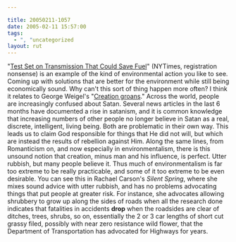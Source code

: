 ```yaml
---

title: 20050211-1057
date: 2005-02-11 15:57:00
tags:
  - ", "uncategorized
layout: rut
---
```


"<a href="http://www.nytimes.com/2005/02/10/business/10auto.html?ex=1265864400&en=31fc593620f00192&ei=5088&partner=rssnyt">Test
Set on Transmission That Could Save Fuel</a>" (NYTimes, registration
nonsense) is an example of the kind of environmental action you like
to see.  Coming up with solutions that are better for the environment
while still being economically sound.  Why can't this sort of
thing happen more often?  I think it relates to George Weigel's "<a href="http://www.archden.org/dcr/news.php?e=116&s=3&a=2678">Creation
groans</a>."  Across the world, people are increasingly confused
about Satan.  Several news articles in the last 6 months have
documented a rise in satanism, and it is common knowledge that
increasing numbers of other people no longer believe in Satan as a
real, discrete, intelligent, living being.  Both are problematic in
their own way.  This leads us to claim God responsible for things
that He did not will, but which are instead the results of rebellion
against Him.  Along the same lines, from Romanticism on, and now
especially in environmentalism, there is this unsound notion that
creation, minus man and his influence, is perfect.  Utter rubbish,
but many people believe it.  Thus much of environmentalism is far
too extreme to be really practicable, and some of it too extreme to
be even desirable.  You can see this in Rachael Carson's <em>Silent
Spring</em>, where she mixes sound advice with utter rubbish, and
has no problems advocating things that put people at greater risk.
For instance, she advocates allowing shrubbery to grow up along the
sides of roads when all the research done indicates that fatalities
in accidents <strong>drop</strong> when the roadsides are clear of
ditches, trees, shrubs, so on, essentially the 2 or 3 car lengths
of short cut grassy filed, possibly with near zero resistance wild
flower, that the Department of Transportation has advocated for
Highways for years.

